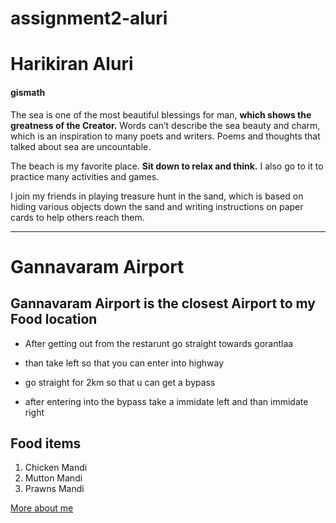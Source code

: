 # assignment2-aluri
# Harikiran Aluri
#### gismath

The sea is one of the most beautiful blessings for man, **which shows the greatness of the Creator.**  Words can’t describe the sea beauty and charm, which is an inspiration to many poets and writers. Poems and thoughts that talked about sea are uncountable.

The beach is my favorite place. **Sit down to relax and think.** I also go to it to practice many activities and games.

I join my friends in playing treasure hunt in the sand, which is based on hiding various objects down the sand and writing instructions on paper cards to help others reach them. 

--------------------------------------------------------------

# Gannavaram Airport
## Gannavaram Airport is the closest Airport to my Food location

   - After getting out from the restarunt go straight towards gorantlaa

   - than take left so that you can enter into highway

   - go straight for 2km so that u can get a bypass

   - after entering into the bypass take a immidate left and than immidate right

## Food items

1. Chicken Mandi
2. Mutton Mandi
3. Prawns Mandi


[More about me](https://github.com/harichowdary-aluri/assignment2-aluri/blob/main/AboutMe.md)
